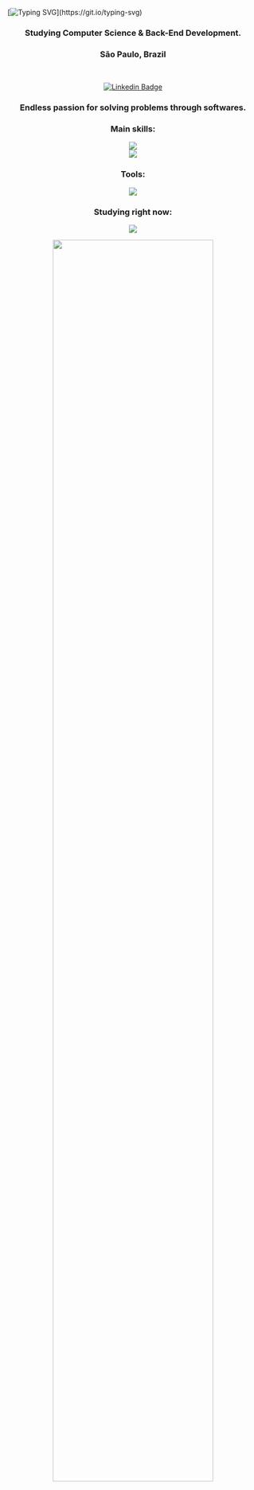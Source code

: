 [![Typing SVG](https://readme-typing-svg.herokuapp.com/?color=00bfbf&size=35&center=true&vCenter=true&width=1000&lines=Hello,+I'm+Caio+de+Souza;Welcome!+>:)](https://git.io/typing-svg)

<div align="center">
 
### Studying Computer Science & Back-End Development.
 
### São Paulo, Brazil
 <br>

  
[![Linkedin Badge](https://img.shields.io/badge/-LinkedIn-blue?style=flat&logo=Linkedin&logoColor=white&link=https://)](https://www.linkedin.com/in/caioazs/)
  
### Endless passion for solving problems through softwares.

 
### Main skills:
 
<p align="center">
  <a href="https://skillicons.dev">
    <img src="https://skillicons.dev/icons?i=java,spring,hibernate,maven,mongodb,py" /> <br>
   <img src="https://skillicons.dev/icons?i=git,c,js,css,html,nodejs" />
  </a>
</p>


### Tools:
   <p align="center">
  <a href="https://skillicons.dev">
    <img src="https://skillicons.dev/icons?i=vscode,eclipse,github,postman,replit" />
  </a>
</p>
 
### Studying right now:
  <p align="center">
  <a href="https://skillicons.dev">
    <img src="https://skillicons.dev/icons?i=angular,ts,aws,mysql" />
  </a>
</p>
<img width=80% src="https://capsule-render.vercel.app/api?type=waving&color=00bfbf&height=120&section=footer"/>
